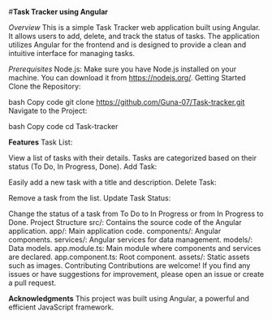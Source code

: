 #**Task Tracker using Angular**


*Overview*
This is a simple Task Tracker web application built using Angular. It allows users to add, delete, and track the status of tasks. The application utilizes Angular for the frontend and is designed to provide a clean and intuitive interface for managing tasks.

*Prerequisites*
Node.js: Make sure you have Node.js installed on your machine. You can download it from https://nodejs.org/.
Getting Started
Clone the Repository:

bash
Copy code
git clone https://github.com/Guna-07/Task-tracker.git
Navigate to the Project:

bash
Copy code
cd Task-tracker


**Features**
Task List:

View a list of tasks with their details.
Tasks are categorized based on their status (To Do, In Progress, Done).
Add Task:

Easily add a new task with a title and description.
Delete Task:

Remove a task from the list.
Update Task Status:

Change the status of a task from To Do to In Progress or from In Progress to Done.
Project Structure
src/: Contains the source code of the Angular application.
app/: Main application code.
components/: Angular components.
services/: Angular services for data management.
models/: Data models.
app.module.ts: Main module where components and services are declared.
app.component.ts: Root component.
assets/: Static assets such as images.
Contributing
Contributions are welcome! If you find any issues or have suggestions for improvement, please open an issue or create a pull request.

**Acknowledgments**
This project was built using Angular, a powerful and efficient JavaScript framework.
